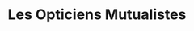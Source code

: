 ---
title: "Les Opticiens Mutualistes"
url: /saint-renan/les-opticiens-mutualistes/
shop: Optiker
---